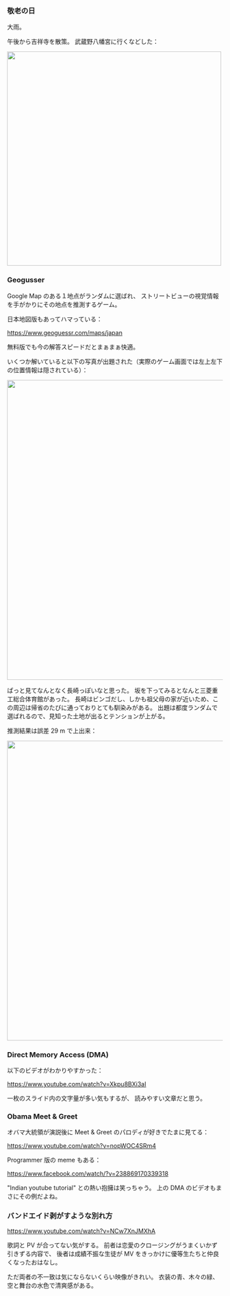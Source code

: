 ### 敬老の日

大雨。

午後から吉祥寺を散策。
武蔵野八幡宮に行くなどした：

<img src="https://i.imgur.com/NntVORa.jpg" width="500">

### Geogusser

Google Map のある１地点がランダムに選ばれ、
ストリートビューの視覚情報を手がかりにその地点を推測するゲーム。

日本地図版もあってハマっている：

https://www.geoguessr.com/maps/japan

無料版でも今の解答スピードだとまぁまぁ快適。

いくつか解いていると以下の写真が出題された（実際のゲーム画面では左上左下の位置情報は隠されている）：

<img src="https://i.imgur.com/njglDBY.jpg" width="700">

ぱっと見てなんとなく長崎っぽいなと思った。
坂を下ってみるとなんと三菱重工総合体育館があった。
長崎はビンゴだし、しかも祖父母の家が近いため、この周辺は帰省のたびに通っておりとても馴染みがある。
出題は都度ランダムで選ばれるので、見知った土地が出るとテンションが上がる。

推測結果は誤差 29 m で上出来：

<img src="https://i.imgur.com/hvBsy3E.png" width="700">

### Direct Memory Access (DMA)

以下のビデオがわかりやすかった：

https://www.youtube.com/watch?v=Xkpu8BXi3aI

一枚のスライド内の文字量が多い気もするが、
読みやすい文章だと思う。

### Obama Meet & Greet

オバマ大統領が演説後に Meet & Greet のパロディが好きでたまに見てる：

https://www.youtube.com/watch?v=nopWOC4SRm4

Programmer 版の meme もある：

https://www.facebook.com/watch/?v=238869170339318

"Indian youtube tutorial" との熱い抱擁は笑っちゃう。
上の DMA のビデオもまさにその例だよね。

### バンドエイド剥がすような別れ方

https://www.youtube.com/watch?v=NCw7XnJMXhA

歌詞と PV が合ってない気がする。
前者は恋愛のクロージングがうまくいかず引きずる内容で、
後者は成績不振な生徒が MV をきっかけに優等生たちと仲良くなったおはなし。

ただ両者の不一致は気にならないくらい映像がきれい。
衣装の青、木々の緑、空と舞台の水色で清爽感がある。